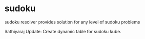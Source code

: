 # sudoku
sudoku resolver provides solution for any level of sudoku problems

Sathiyaraj Update:
Create dynamic table for sudoku kube.
